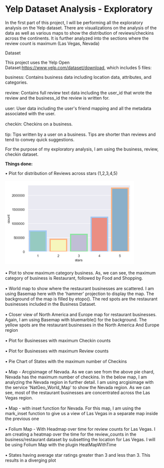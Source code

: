 <h1>Yelp Dataset Analysis - Exploratory</h1>

In the first part of this project, I will be performing all the exploratory analysis on the Yelp dataset. There are visualizations on the analysis of the data as well as various maps to show the distribution of reviews/checkins across the continents. It is further analyzed into the sections where the review count is maximum (Las Vegas, Nevada)

Dataset

This project uses the Yelp Open Dataset:https://www.yelp.com/dataset/download, which includes 5 files:

business: Contains business data including location data, attributes, and categories.<br><br>
review: Contains full review text data including the user_id that wrote the review and the business_id the review is written for.<br><br>
user: User data including the user's friend mapping and all the metadata associated with the user.<br><br>
checkin: Checkins on a business.<br><br>
tip: Tips written by a user on a business. Tips are shorter than reviews and tend to convey quick suggestions.<br>

For the purpose of my exploratory analysis, I am using the business, review, checkin dataset.

<b>Things done:</b>


•	Plot for distribution of Reviews across stars (1,2,3,4,5)<br><br>
![](Images/Exploratory/Stars.png)<br><br>
•	Plot to show maximum category business. As, we can see, the maximum category of business is Restaurant, followed by Food and Shopping.<br><br>
•	World map to show where the restaurant businesses are scattered. I am using Basemap here with the 'hammer' projection to display the map. The background of the map is filled by etopo(). The red spots are the restaurant businesses included in the Business Dataset.<br><br>
•	Closer view of North America and Europe map for restaurant businesses. Again, I am using Basemap with bluemarble() for the background. The yellow spots are the restaurant businesses in the North America And Europe region<br><br>
•	Plot for Businesses with maximum Checkin counts<br><br>
•	Plot for Businesses with maximum Review counts<br><br>
•	Pie Chart of States with the maximum number of Checkins<br><br>
•	Map - Arcgisimage of Nevada. As we can see from the above pie chard, Nevada has the maximum number of checkins. In the below map, I am analyzing the Nevada region in further detail. I am using arcgisimage with the service 'NatGeo_World_Map' to show the Nevada region. As we can see, most of the restaurant businesses are concentrated across the Las Vegas region.<br><br>
•	Map - with inset function for Nevada. For this map, I am using the mark_inset function to give us a view of Las Vegas in a separate map inside the previous one<br><br>
•	Folium Map - With Headmap over time for review counts for Las Vegas. I am creating a heatmap over the time for the review_counts in the business/restaurant dataset by subsetting the location for Las Vegas. I will be using Folium Map with the plugin HeatMapWithTime<br><br>
•	States having average star ratings greater than 3 and less than 3. This results in a diverging plot<br><br>

